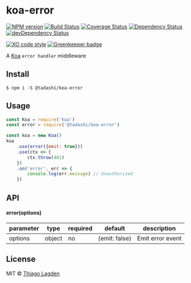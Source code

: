 # koa-error

[![NPM version][npm-img]][npm]
[![Build Status][ci-img]][ci]
[![Coverage Status][coveralls-img]][coveralls]
[![Dependency Status][dep-img]][dep]
[![devDependency Status][devDep-img]][devDep]

[![XO code style][xo-img]][xo]
[![Greenkeeper badge][greenkeeper-img]][greenkeeper]


[greenkeeper-img]: https://badges.greenkeeper.io/lagden/koa-error.svg
[greenkeeper]:     https://greenkeeper.io/
[npm-img]:         https://img.shields.io/npm/v/@tadashi/koa-error.svg
[npm]:             https://www.npmjs.com/package/@tadashi/koa-error
[ci-img]:          https://travis-ci.org/lagden/koa-error.svg
[ci]:              https://travis-ci.org/lagden/koa-error
[coveralls-img]:   https://coveralls.io/repos/github/lagden/koa-error/badge.svg?branch=master
[coveralls]:       https://coveralls.io/github/lagden/koa-error?branch=master
[dep-img]:         https://david-dm.org/lagden/koa-error.svg
[dep]:             https://david-dm.org/lagden/koa-error
[devDep-img]:      https://david-dm.org/lagden/koa-error/dev-status.svg
[devDep]:          https://david-dm.org/lagden/koa-error#info=devDependencies
[xo-img]:          https://img.shields.io/badge/code_style-XO-5ed9c7.svg
[xo]:              https://github.com/sindresorhus/xo


A [Koa](https://github.com/koajs/koa) `error handler` middleware

## Install

```
$ npm i -S @tadashi/koa-error
```


## Usage

```js
const Koa = require('koa')
const error = require('@tadashi/koa-error')

const koa = new Koa()
koa
	.use(error({emit: true}))
	.use(ctx => {
		ctx.throw(401)
	})
	.on('error', err => {
		console.log(err.message) // Unauthorized
	})
```


## API

#### error(options)

parameter   | type                 | required    | default             | description
----------- | -------------------- | ----------- | ------------------- | ------------
options     | object               | no          | {emit: false}       | Emit error event


## License

MIT © [Thiago Lagden](http://lagden.in)
